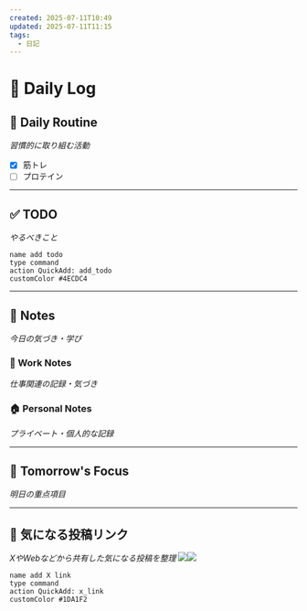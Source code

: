 ```yaml
---
created: 2025-07-11T10:49
updated: 2025-07-11T11:15
tags:
  - 日記
---
```


# 📅 Daily Log

## 💪 Daily Routine
*習慣的に取り組む活動*

- [x] 筋トレ
- [ ] プロテイン

---

## ✅ TODO
*やるべきこと*

```button
name add todo
type command
action QuickAdd: add_todo
customColor #4ECDC4
```

---

## 📝 Notes
*今日の気づき・学び*

### 💼 Work Notes
*仕事関連の記録・気づき*



### 🏠 Personal Notes  
*プライベート・個人的な記録*



---

## 🎯 Tomorrow's Focus
*明日の重点項目*

---

## 🔗 気になる投稿リンク
*XやWebなどから共有した気になる投稿を整理*
![](https://x.com/lh9nh31jueymhwx/status/1943275877640605949?s=61)![](https://x.com/img_5955/status/1941132393450192963?s=61)
```button
name add X link
type command
action QuickAdd: x_link
customColor #1DA1F2
```
